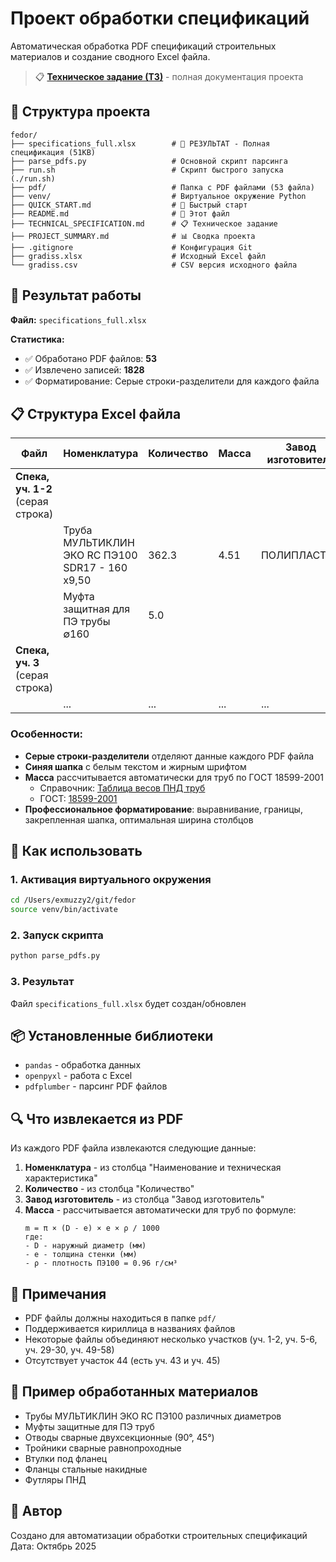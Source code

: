 # Проект обработки спецификаций

Автоматическая обработка PDF спецификаций строительных материалов и создание сводного Excel файла.

> 📋 **[Техническое задание (ТЗ)](TECHNICAL_SPECIFICATION.md)** - полная документация проекта

## 📁 Структура проекта

```
fedor/
├── specifications_full.xlsx        # 🎯 РЕЗУЛЬТАТ - Полная спецификация (51KB)
├── parse_pdfs.py                   # Основной скрипт парсинга
├── run.sh                          # Скрипт быстрого запуска (./run.sh)
├── pdf/                            # Папка с PDF файлами (53 файла)
├── venv/                           # Виртуальное окружение Python
├── QUICK_START.md                  # 🚀 Быстрый старт
├── README.md                       # 📖 Этот файл
├── TECHNICAL_SPECIFICATION.md      # 📋 Техническое задание
├── PROJECT_SUMMARY.md              # 📊 Сводка проекта
├── .gitignore                      # Конфигурация Git
├── gradiss.xlsx                    # Исходный Excel файл
└── gradiss.csv                     # CSV версия исходного файла
```

## 🚀 Результат работы

**Файл:** `specifications_full.xlsx`

**Статистика:**
- ✅ Обработано PDF файлов: **53**
- ✅ Извлечено записей: **1828**
- ✅ Форматирование: Серые строки-разделители для каждого файла

## 📋 Структура Excel файла

| Файл | Номенклатура | Количество | Масса | Завод изготовитель |
|------|--------------|------------|-------|-------------------|
| **Спека, уч. 1-2** (серая строка) | | | | |
| | Труба МУЛЬТИКЛИН ЭКО RC ПЭ100 SDR17 - 160 х9,50 | 362.3 | 4.51 | ПОЛИПЛАСТИК |
| | Муфта защитная для ПЭ трубы ∅160 | 5.0 | | |
| **Спека, уч. 3** (серая строка) | | | | |
| | ... | ... | ... | ... |

### Особенности:
- **Серые строки-разделители** отделяют данные каждого PDF файла
- **Синяя шапка** с белым текстом и жирным шрифтом
- **Масса** рассчитывается автоматически для труб по ГОСТ 18599-2001
  - Справочник: [Таблица весов ПНД труб](https://gossr.ru/page/tablica-vesov-pnd-trub)
  - ГОСТ: [18599-2001](https://opora-ppu.ru/documentation/truby-pnd-v-ppu-gost-18599-2001.pdf)
- **Профессиональное форматирование**: выравнивание, границы, закрепленная шапка, оптимальная ширина столбцов

## 🔧 Как использовать

### 1. Активация виртуального окружения
```bash
cd /Users/exmuzzy2/git/fedor
source venv/bin/activate
```

### 2. Запуск скрипта
```bash
python parse_pdfs.py
```

### 3. Результат
Файл `specifications_full.xlsx` будет создан/обновлен

## 📦 Установленные библиотеки

- `pandas` - обработка данных
- `openpyxl` - работа с Excel
- `pdfplumber` - парсинг PDF файлов

## 🔍 Что извлекается из PDF

Из каждого PDF файла извлекаются следующие данные:

1. **Номенклатура** - из столбца "Наименование и техническая характеристика"
2. **Количество** - из столбца "Количество"
3. **Завод изготовитель** - из столбца "Завод изготовитель"
4. **Масса** - рассчитывается автоматически для труб по формуле:
   ```
   m = π × (D - e) × e × ρ / 1000
   где:
   - D - наружный диаметр (мм)
   - e - толщина стенки (мм)
   - ρ - плотность ПЭ100 = 0.96 г/см³
   ```

## 📝 Примечания

- PDF файлы должны находиться в папке `pdf/`
- Поддерживается кириллица в названиях файлов
- Некоторые файлы объединяют несколько участков (уч. 1-2, уч. 5-6, уч. 29-30, уч. 49-58)
- Отсутствует участок 44 (есть уч. 43 и уч. 45)

## 🎯 Пример обработанных материалов

- Трубы МУЛЬТИКЛИН ЭКО RC ПЭ100 различных диаметров
- Муфты защитные для ПЭ труб
- Отводы сварные двухсекционные (90°, 45°)
- Тройники сварные равнопроходные
- Втулки под фланец
- Фланцы стальные накидные
- Футляры ПНД

## 👤 Автор

Создано для автоматизации обработки строительных спецификаций
Дата: Октябрь 2025

